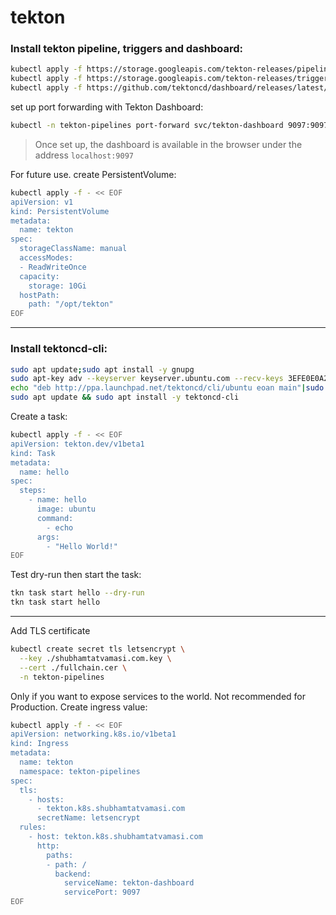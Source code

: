 # tekton

### Install tekton pipeline, triggers and dashboard:
```bash
kubectl apply -f https://storage.googleapis.com/tekton-releases/pipeline/latest/release.yaml
kubectl apply -f https://storage.googleapis.com/tekton-releases/triggers/latest/release.yaml
kubectl apply -f https://github.com/tektoncd/dashboard/releases/latest/download/tekton-dashboard-release.yaml
```

set up port forwarding with Tekton Dashboard:
```bash
kubectl -n tekton-pipelines port-forward svc/tekton-dashboard 9097:9097
```
> Once set up, the dashboard is available in the browser under the address `localhost:9097`

For future use.
create PersistentVolume:
```bash
kubectl apply -f - << EOF
apiVersion: v1
kind: PersistentVolume
metadata:
  name: tekton
spec:
  storageClassName: manual
  accessModes:
  - ReadWriteOnce
  capacity:
    storage: 10Gi
  hostPath:
    path: "/opt/tekton"
EOF
```
---

### Install tektoncd-cli:
```bash
sudo apt update;sudo apt install -y gnupg
sudo apt-key adv --keyserver keyserver.ubuntu.com --recv-keys 3EFE0E0A2F2F60AA
echo "deb http://ppa.launchpad.net/tektoncd/cli/ubuntu eoan main"|sudo tee /etc/apt/sources.list.d/tektoncd-ubuntu-cli.list
sudo apt update && sudo apt install -y tektoncd-cli
```

Create a task:
```bash
kubectl apply -f - << EOF
apiVersion: tekton.dev/v1beta1
kind: Task
metadata:
  name: hello
spec:
  steps:
    - name: hello
      image: ubuntu
      command:
        - echo
      args:
        - "Hello World!"
EOF
```

Test dry-run then start the task:  
```bash
tkn task start hello --dry-run
tkn task start hello
```
---

Add TLS certificate
```bash
kubectl create secret tls letsencrypt \
  --key ./shubhamtatvamasi.com.key \
  --cert ./fullchain.cer \
  -n tekton-pipelines
```

Only if you want to expose services to the world. Not recommended for Production. 
Create ingress value: 
```bash
kubectl apply -f - << EOF
apiVersion: networking.k8s.io/v1beta1
kind: Ingress
metadata:
  name: tekton
  namespace: tekton-pipelines
spec:
  tls:
    - hosts:
      - tekton.k8s.shubhamtatvamasi.com
      secretName: letsencrypt
  rules:
    - host: tekton.k8s.shubhamtatvamasi.com
      http:
        paths:
        - path: /
          backend:
            serviceName: tekton-dashboard
            servicePort: 9097
EOF
```
